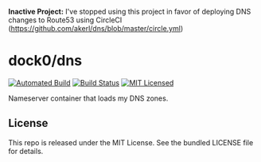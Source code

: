 **Inactive Project:** I've stopped using this project in favor of deploying DNS changes to Route53 using CircleCI (https://github.com/akerl/dns/blob/master/circle.yml)

dock0/dns
=======

[![Automated Build](https://img.shields.io/docker/build/dock0/dns.svg)](https://hub.docker.com/r/dock0/dns/)
[![Build Status](https://img.shields.io/circleci/project/dock0/dns/master.svg)](https://circleci.com/gh/dock0/dns)
[![MIT Licensed](http://img.shields.io/badge/license-MIT-green.svg)](https://tldrlegal.com/license/mit-license)

Nameserver container that loads my DNS zones.

## License

This repo is released under the MIT License. See the bundled LICENSE file for details.

